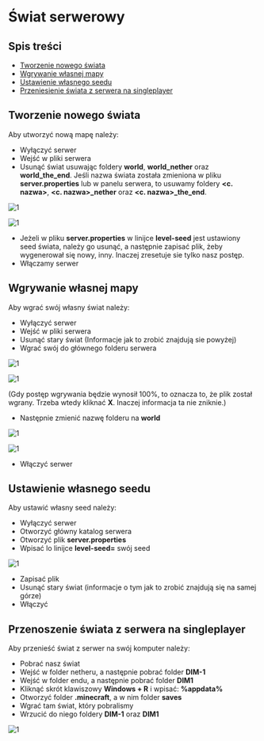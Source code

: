 # Świat serwerowy
## Spis treści
* [Tworzenie nowego świata](#tworzenie)
* [Wgrywanie własnej mapy](#wgrywanie)
* [Ustawienie własnego seedu](#seed)
* [Przeniesienie świata z serwera na singleplayer](#dim)

<a name='tworzenie'></a>
## Tworzenie nowego świata
Aby utworzyć nową mapę należy:
* Wyłączyć serwer
* Wejść w pliki serwera
* Usunąć świat usuwając foldery **world**, **world_nether** oraz **world_the_end**. Jeśli nazwa świata została zmieniona w pliku **server.properties** lub w panelu serwera, to usuwamy foldery **<c. nazwa>**, **<c. nazwa>_nether** oraz **<c. nazwa>_the_end**.

![1](img/world/1.png)

![1](img/world/2.png)
* Jeżeli w pliku **server.properties** w linijce **level-seed** jest ustawiony seed świata, należy go usunąć, a następnie zapisać plik, żeby wygenerował się nowy, inny. Inaczej zresetuje sie tylko nasz postęp.
* Włączamy serwer

<a name='wgrywanie'></a>
## Wgrywanie własnej mapy
Aby wgrać swój własny świat należy:
* Wyłączyć serwer
* Wejść w pliki serwera
* Usunąć stary świat (Informacje jak to zrobić znajdują sie powyżej)
* Wgrać swój do głównego folderu serwera

![1](img/world/3.png)

![1](img/world/4.png)

(Gdy postęp wgrywania będzie wynosił 100%, to oznacza to, że plik został wgrany. Trzeba wtedy kliknać **X**. Inaczej informacja ta nie zniknie.)

* Następnie zmienić nazwę folderu na **world**

![1](img/world/5.png)

![1](img/world/6.png)

* Włączyć serwer

<a name='seed'></a>
## Ustawienie własnego seedu
Aby ustawić własny seed należy:
* Wyłączyć serwer
* Otworzyć główny katalog serwera
* Otworzyć plik **server.properties**
* Wpisać lo linijce **level-seed=** swój seed

![1](img/world/7.png)

* Zapisać plik
* Usunąć stary świat (informacje o tym jak to zrobić znajdują się na samej górze)
* Włączyć 

<a name='dim'></a>
## Przenoszenie świata z serwera na singleplayer
Aby przenieść świat z serwer na swój komputer należy:
* Pobrać nasz świat
* Wejść w folder netheru, a następnie pobrać folder **DIM-1**
* Wejść w folder endu, a następnie pobrać folder **DIM1**
* Kliknąć skrót klawiszowy **Windows + R** i wpisać: **%appdata%**
* Otworzyć folder **.minecraft**, a w nim folder **saves**
* Wgrać tam świat, który pobralismy
* Wrzucić do niego foldery **DIM-1** oraz **DIM1**

![1](img/world/8.png)
